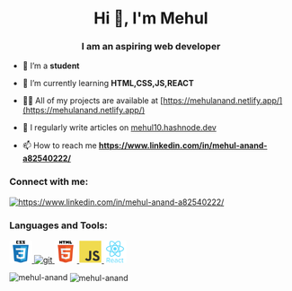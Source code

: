 <h1 align="center">Hi 👋, I'm Mehul</h1>
<h3 align="center">I am an aspiring web developer</h3>

- 🔭 I’m a **student**

- 🌱 I’m currently learning **HTML,CSS,JS,REACT**

- 👨‍💻 All of my projects are available at [https://mehulanand.netlify.app/](https://mehulanand.netlify.app/)

- 📝 I regularly write articles on [mehul10.hashnode.dev](mehul10.hashnode.dev)

- 📫 How to reach me **https://www.linkedin.com/in/mehul-anand-a82540222/**

<h3 align="left">Connect with me:</h3>
<p align="left">
<a href="https://linkedin.com/in/https://www.linkedin.com/in/mehul-anand-a82540222/" target="blank"><img align="center" src="https://raw.githubusercontent.com/rahuldkjain/github-profile-readme-generator/master/src/images/icons/Social/linked-in-alt.svg" alt="https://www.linkedin.com/in/mehul-anand-a82540222/" height="30" width="40" /></a>
</p>

<h3 align="left">Languages and Tools:</h3>
<p align="left"> <a href="https://www.w3schools.com/css/" target="_blank"> <img src="https://raw.githubusercontent.com/devicons/devicon/master/icons/css3/css3-original-wordmark.svg" alt="css3" width="40" height="40"/> </a> <a href="https://git-scm.com/" target="_blank"> <img src="https://www.vectorlogo.zone/logos/git-scm/git-scm-icon.svg" alt="git" width="40" height="40"/> </a> <a href="https://www.w3.org/html/" target="_blank"> <img src="https://raw.githubusercontent.com/devicons/devicon/master/icons/html5/html5-original-wordmark.svg" alt="html5" width="40" height="40"/> </a> <a href="https://developer.mozilla.org/en-US/docs/Web/JavaScript" target="_blank"> <img src="https://raw.githubusercontent.com/devicons/devicon/master/icons/javascript/javascript-original.svg" alt="javascript" width="40" height="40"/> </a> <a href="https://reactjs.org/" target="_blank"> <img src="https://raw.githubusercontent.com/devicons/devicon/master/icons/react/react-original-wordmark.svg" alt="react" width="40" height="40"/> </a> </p>

<p><img align="left" src="https://github-readme-stats.vercel.app/api/top-langs?username=mehul-anand&show_icons=true&locale=en&layout=compact" alt="mehul-anand" /></p>


<p>&nbsp;<img align="center" src="https://github-readme-stats.vercel.app/api?username=mehul-anand&show_icons=true&locale=en" alt="mehul-anand" /></p>
